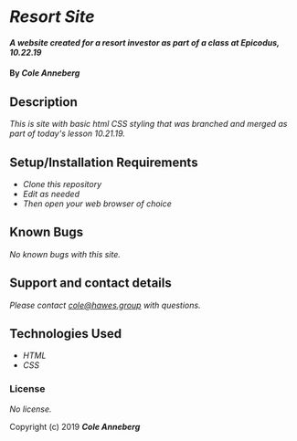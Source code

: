 # _Resort Site_

#### _A website created for a resort investor as part of a class at Epicodus, 10.22.19_

#### By _**Cole Anneberg**_

## Description

_This is site with basic html CSS styling that was branched and merged as part of today's lesson 10.21.19._

## Setup/Installation Requirements

* _Clone this repository_
* _Edit as needed_
* _Then open your web browser of choice_

## Known Bugs

_No known bugs with this site._

## Support and contact details

_Please contact cole@hawes.group with questions._

## Technologies Used

* _HTML_
* _CSS_

### License

*No license.*

Copyright (c) 2019 **_Cole Anneberg_**
